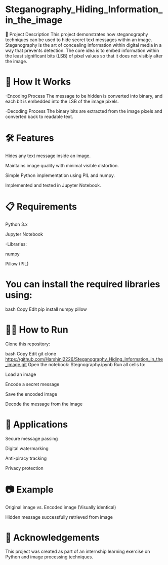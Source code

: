# Steganography_Hiding_Information_in_the_image
📌 Project Description
This project demonstrates how steganography techniques can be used to hide secret text messages within an image. Steganography is the art of concealing information within digital media in a way that prevents detection.
The core idea is to embed information within the least significant bits (LSB) of pixel values so that it does not visibly alter the image.

# 🚀 How It Works
-Encoding Process
The message to be hidden is converted into binary, and each bit is embedded into the LSB of the image pixels.

-Decoding Process
The binary bits are extracted from the image pixels and converted back to readable text.

# 🛠️ Features
Hides any text message inside an image.

Maintains image quality with minimal visible distortion.

Simple Python implementation using PIL and numpy.

Implemented and tested in Jupyter Notebook.

# 📋 Requirements
Python 3.x

Jupyter Notebook

-Libraries:

numpy

Pillow (PIL)

# You can install the required libraries using:

bash
Copy
Edit
pip install numpy pillow
# 🏃‍♂️ How to Run
Clone this repository:

bash
Copy
Edit
git clone https://github.com/Harshini2226/Steganography_Hiding_Information_in_the_image.git
Open the notebook:
Stegnography.ipynb
Run all cells to:

Load an image

Encode a secret message

Save the encoded image

Decode the message from the image
# 🎯 Applications
Secure message passing

Digital watermarking

Anti-piracy tracking

Privacy protection

# 📷 Example
Original image vs. Encoded image (Visually identical)

Hidden message successfully retrieved from image


# 🤝 Acknowledgements
This project was created as part of an internship learning exercise on Python and image processing techniques.

